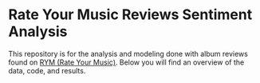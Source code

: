 # Rate Your Music Reviews Sentiment Analysis

This repository is for the analysis and modeling done with album reviews found on [RYM (Rate Your Music)](https://rateyourmusic.com/). Below you will find an overview of the data, code, and results.

